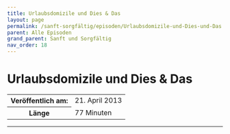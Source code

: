 ```yaml
---
title: Urlaubsdomizile und Dies & Das
layout: page
permalink: /sanft-sorgfältig/episoden/Urlaubsdomizile-und-Dies-und-Das
parent: Alle Episoden
grand_parent: Sanft und Sorgfältig
nav_order: 18
---
```


# Urlaubsdomizile und Dies & Das
<table class="resp-table dcf-table dcf-table-responsive dcf-table-bordered dcf-table-striped dcf-w-100%">
                    <tbody>
                        <tr>
                            <th scope="row">Veröffentlich am:</th>
                            <td data-label="Veröffentlich am:">21. April 2013</td>
                        </tr>
                        <tr>
                            <th scope="row">Länge </th>
                            <td data-label="Länge ">77 Minuten</td>
                        </tr></tbody>
                </table>

***

